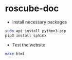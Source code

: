 # roscube-doc

* Install necessary packages

```bash
sudo apt install python3-pip
pip3 install sphinx
```

* Test the website

```bash
make html
```
